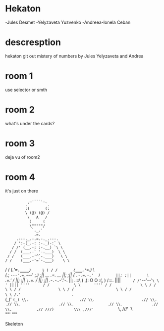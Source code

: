 # Hekaton

-Jules Desmet
-Yelyzaveta Yuzvenko
-Andreea-Ionela Ceban

# descresption

hekaton git out mistery of numbers by Jules Yelyzaveta and Andrea

# room 1
use selector or smth

# room 2
what's under the cards?

# room 3
deja vu of room2

# room 4 
it's just on there 



               _.---._
             .'       `.
             :)       (:
             \ (@) (@) /
              \   A   /
               )     (
               \"""""/
                `._.'
                 .=.
         .---._.-.=.-._.---.
        / ':-(_.-: :-._)-:` \
       / /' (__.-: :-.__) `\ \
      / /  (___.-` '-.___)  \ \
     / /   (___.-'^`-.___)   \ \
    / /    (___.-'=`-.___)    \ \
   / /     (____.'=`.____)     \ \
  / /       (___.'=`.___)       \ \
 (_.;       `---'.=.`---'       ;._)
 ;||        __  _.=._  __        ||;
 ;||       (  `.-.=.-.'  )       ||;
 ;||       \    `.=.'    /       ||;
 ;||        \    .=.    /        ||;
 ;||       .-`.`-._.-'.'-.       ||;
.:::\      ( ,): O O :(, )      /:::.
|||| `     / /'`--'--'`\ \     ' ||||
''''      / /           \ \      ''''
         / /             \ \
        / /               \ \
       / /                 \ \
      / /                   \ \
     / /                     \ \
    /.'                       `.\
   (_)'                       `(_)
    \\.                       .//
     \\.                     .//
      \\.                   .//
       \\.                 .//
        \\.               .//
         \\.             .//
          \\.           .//
          ///)         \\\
        ,///'           `\\\,
       ///'               `\\\
      ""'                   '""
       
Skeleton



